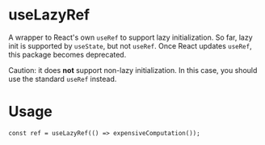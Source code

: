 # useLazyRef

A wrapper to React's own `useRef` to support lazy initialization. So far, lazy init is supported by `useState`, but not `useRef`. Once React updates `useRef`, this package becomes deprecated.

Caution: it does **not** support non-lazy initialization. In this case, you should use the standard `useRef` instead.

# Usage

```
const ref = useLazyRef(() => expensiveComputation());
```
